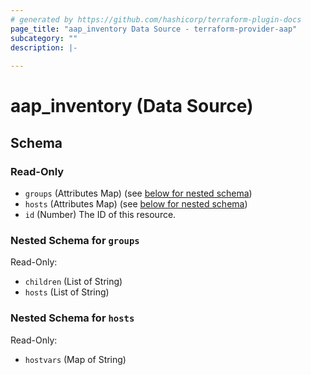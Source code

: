 ```yaml
---
# generated by https://github.com/hashicorp/terraform-plugin-docs
page_title: "aap_inventory Data Source - terraform-provider-aap"
subcategory: ""
description: |-
  
---
```


# aap_inventory (Data Source)





<!-- schema generated by tfplugindocs -->
## Schema

### Read-Only

- `groups` (Attributes Map) (see [below for nested schema](#nestedatt--groups))
- `hosts` (Attributes Map) (see [below for nested schema](#nestedatt--hosts))
- `id` (Number) The ID of this resource.

<a id="nestedatt--groups"></a>
### Nested Schema for `groups`

Read-Only:

- `children` (List of String)
- `hosts` (List of String)


<a id="nestedatt--hosts"></a>
### Nested Schema for `hosts`

Read-Only:

- `hostvars` (Map of String)
